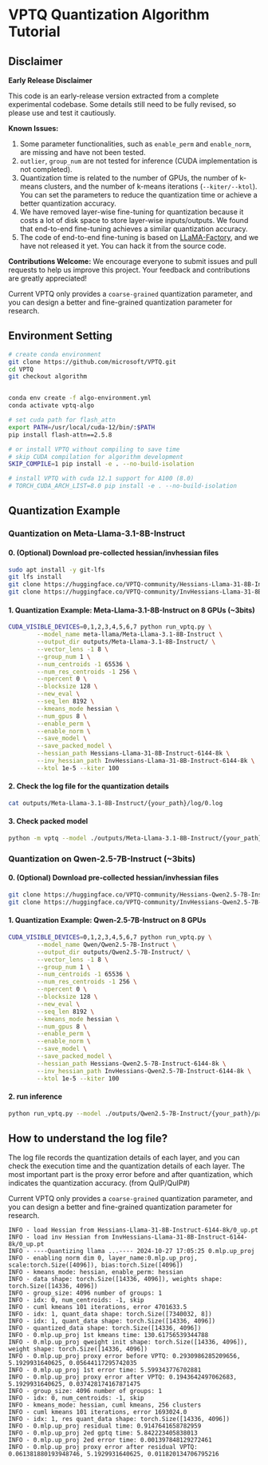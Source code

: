 # VPTQ Quantization Algorithm Tutorial

## Disclaimer
**Early Release Disclaimer**

This code is an early-release version extracted from a complete experimental codebase. Some details still need to be fully revised, so please use and test it cautiously.

**Known Issues:**
1. Some parameter functionalities, such as `enable_perm` and `enable_norm`, are missing and have not been tested.
2. `outlier`, `group_num` are not tested for inference (CUDA implementation is not completed).
3. Quantization time is related to the number of GPUs, the number of k-means clusters, and the number of k-means iterations (`--kiter/--ktol`). You can set the parameters to reduce the quantization time or achieve a better quantization accuracy.
4. We have removed layer-wise fine-tuning for quantization because it costs a lot of disk space to store layer-wise inputs/outputs. We found that end-to-end fine-tuning achieves a similar quantization accuracy.
5. The code of end-to-end fine-tuning is based on [LLaMA-Factory](https://github.com/hiyouga/LLaMA-Factory), and we have not released it yet. You can hack it from the source code.

**Contributions Welcome:**
We encourage everyone to submit issues and pull requests to help us improve this project. Your feedback and contributions are greatly appreciated!

Current VPTQ only provides a `coarse-grained` quantization parameter, and you can design a better and fine-grained quantization parameter for research.

## Environment Setting
```bash
# create conda environment
git clone https://github.com/microsoft/VPTQ.git
cd VPTQ
git checkout algorithm


conda env create -f algo-environment.yml
conda activate vptq-algo

# set cuda path for flash_attn
export PATH=/usr/local/cuda-12/bin/:$PATH
pip install flash-attn==2.5.8

# or install VPTQ without compiling to save time
# skip CUDA compilation for algorithm development
SKIP_COMPILE=1 pip install -e . --no-build-isolation

# install VPTQ with cuda 12.1 support for A100 (8.0)
# TORCH_CUDA_ARCH_LIST=8.0 pip install -e . --no-build-isolation

```
## Quantization Example
### Quantization on Meta-Llama-3.1-8B-Instruct
#### 0. (Optional) Download pre-collected hessian/invhessian files
```bash
sudo apt install -y git-lfs
git lfs install
git clone https://huggingface.co/VPTQ-community/Hessians-Llama-31-8B-Instruct-6144-8k
git clone https://huggingface.co/VPTQ-community/InvHessians-Llama-31-8B-Instruct-6144-8k
```

#### 1. Quantization Example: Meta-Llama-3.1-8B-Instruct on 8 GPUs (~3bits)
```bash
CUDA_VISIBLE_DEVICES=0,1,2,3,4,5,6,7 python run_vptq.py \
        --model_name meta-llama/Meta-Llama-3.1-8B-Instruct \
        --output_dir outputs/Meta-Llama-3.1-8B-Instruct/ \
        --vector_lens -1 8 \
        --group_num 1 \
        --num_centroids -1 65536 \
        --num_res_centroids -1 256 \
        --npercent 0 \
        --blocksize 128 \
        --new_eval \
        --seq_len 8192 \
        --kmeans_mode hessian \
        --num_gpus 8 \
        --enable_perm \
        --enable_norm \
        --save_model \
        --save_packed_model \
        --hessian_path Hessians-Llama-31-8B-Instruct-6144-8k \
        --inv_hessian_path InvHessians-Llama-31-8B-Instruct-6144-8k \
        --ktol 1e-5 --kiter 100
```

#### 2. **Check the log file for the quantization details**
```bash
cat outputs/Meta-Llama-3.1-8B-Instruct/{your_path}/log/0.log
```


#### 3. **Check packed model**
```bash
python -m vptq --model ./outputs/Meta-Llama-3.1-8B-Instruct/{your_path}/packed_model/ --chat
```

### Quantization on Qwen-2.5-7B-Instruct (~3bits)
#### 0. (Optional) Download pre-collected hessian/invhessian files
```bash
git clone https://huggingface.co/VPTQ-community/Hessians-Qwen2.5-7B-Instruct-6144-8k
git clone https://huggingface.co/VPTQ-community/InvHessians-Qwen2.5-7B-Instruct-6144-8k
```

#### 1. Quantization Example: Qwen-2.5-7B-Instruct on 8 GPUs
```bash
CUDA_VISIBLE_DEVICES=0,1,2,3,4,5,6,7 python run_vptq.py \
        --model_name Qwen/Qwen2.5-7B-Instruct \
        --output_dir outputs/Qwen2.5-7B-Instruct/ \
        --vector_lens -1 8 \
        --group_num 1 \
        --num_centroids -1 65536 \
        --num_res_centroids -1 256 \
        --npercent 0 \
        --blocksize 128 \
        --new_eval \
        --seq_len 8192 \
        --kmeans_mode hessian \
        --num_gpus 8 \
        --enable_perm \
        --enable_norm \
        --save_model \
        --save_packed_model \
        --hessian_path Hessians-Qwen2.5-7B-Instruct-6144-8k \
        --inv_hessian_path InvHessians-Qwen2.5-7B-Instruct-6144-8k \
        --ktol 1e-5 --kiter 100
```
#### 2. **run inference**
```bash
python run_vptq.py --model ./outputs/Qwen2.5-7B-Instruct/{your_path}/packed_model/ --chat
```


## How to understand the log file?
The log file records the quantization details of each layer, and you can check the execution time and the quantization details of each layer. The most important part is the proxy error before and after quantization, which indicates the quantization accuracy. 
(from QuIP/QuIP#)

Current VPTQ only provides a `coarse-grained` quantization parameter, and you can design a better and fine-grained quantization parameter for research.
```log
INFO - load Hessian from Hessians-Llama-31-8B-Instruct-6144-8k/0_up.pt
INFO - load inv Hessian from InvHessians-Llama-31-8B-Instruct-6144-8k/0_up.pt
INFO - ----Quantizing llama ...---- 2024-10-27 17:05:25 0.mlp.up_proj
INFO - enabling norm dim 0, layer_name:0.mlp.up_proj, scale:torch.Size([4096]), bias:torch.Size([4096])
INFO - kmeans_mode: hessian, enable_perm: hessian
INFO - data shape: torch.Size([14336, 4096]), weights shape: torch.Size([14336, 4096])
INFO - group_size: 4096 number of groups: 1
INFO - idx: 0, num_centroids: -1, skip
INFO - cuml kmeans 101 iterations, error 4701633.5
INFO - idx: 1, quant_data shape: torch.Size([7340032, 8])
INFO - idx: 1, quant_data shape: torch.Size([14336, 4096])
INFO - quantized_data shape: torch.Size([14336, 4096])
INFO - 0.mlp.up_proj 1st kmeans time: 130.61756539344788
INFO - 0.mlp.up_proj qweight init shape: torch.Size([14336, 4096]), weight shape: torch.Size([14336, 4096])
INFO - 0.mlp.up_proj proxy error before VPTQ: 0.2930986285209656, 5.1929931640625, 0.05644117295742035
INFO - 0.mlp.up_proj 1st error time: 5.599343776702881
INFO - 0.mlp.up_proj proxy error after VPTQ: 0.1943642497062683, 5.1929931640625, 0.037428174167871475
INFO - group_size: 4096 number of groups: 1
INFO - idx: 0, num_centroids: -1, skip
INFO - kmeans_mode: hessian, cuml kmeans, 256 clusters
INFO - cuml kmeans 101 iterations, error 1693024.0
INFO - idx: 1, res quant_data shape: torch.Size([14336, 4096])
INFO - 0.mlp.up_proj residual time: 0.9147641658782959
INFO - 0.mlp.up_proj 2ed gptq time: 5.842223405838013
INFO - 0.mlp.up_proj 2ed error time: 0.001397848129272461
INFO - 0.mlp.up_proj proxy error after residual VPTQ: 0.061381880193948746, 5.1929931640625, 0.011820134706795216
```



